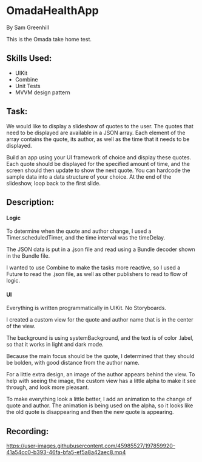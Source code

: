 # OmadaHealthApp
By Sam Greenhill

This is the Omada take home test. 

## Skills Used: 
* UIKit
* Combine
* Unit Tests
* MVVM design pattern


## Task: 

We would like to display a slideshow of quotes to the user. The quotes that need to be displayed are available in a JSON array. Each element of the array contains the quote, its author, as well as the time that it needs to be displayed.

Build an app using your UI framework of choice and display these quotes. Each quote should be displayed for the specified amount of time, and the screen should then update to show the next quote. You can hardcode the sample data into a data structure of your choice. At the end of the slideshow, loop back to the first slide.


## Description:

#### Logic

To determine when the quote and author change, I used a Timer.scheduledTimer, and the time interval was the timeDelay.

The JSON data is put in a .json file and read using a Bundle decoder shown in the Bundle file. 

I wanted to use Combine to make the tasks more reactive, so I used a Future to read the .json file, as well as other publishers to read to flow of logic.

#### UI

Everything is written programmatically in UIKit. No Storyboards.

I created a custom view for the quote and author name that is in the center of the view. 

The background is using systemBackground, and the text is of color .label, so that it works in light and dark mode.

Because the main focus should be the quote, I determined that they should be bolden, with good distance from the author name.

For a little extra design, an image of the author appears behind the view. To help with seeing the image, the custom view has a little alpha to make it see through, and look more pleasant. 

To make everything look a little better, I add an animation to the change of quote and author. The animation is being used on the alpha, so it looks like the old quote is disappearing and then the new quote is appearing.


## Recording:

https://user-images.githubusercontent.com/45985527/197859920-41a54cc0-b393-46fa-bfa5-ef5a8a42aec8.mp4
